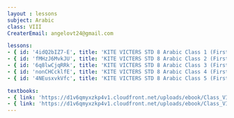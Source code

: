 ```yaml
--- 
layout : lessons 
subject: Arabic
class: VIII
CreaterEmail: angelovt24@gmail.com

lessons: 
- { id: '4idQ2bIZ7-E', title: 'KITE VICTERS STD 8 Arabic Class 1 (First Bell-ഫസ്റ്റ് ബെല്‍)' }
- { id: 'fMHzJ6MvkJU', title: 'KITE VICTERS STD 8 Arabic Class 2 (First Bell-ഫസ്റ്റ് ബെല്‍)' }
- { id: '6q8lwCjqRRk', title: 'KITE VICTERS STD 8 Arabic Class 3 (First Bell-ഫസ്റ്റ് ബെല്‍)' }
- { id: 'nonCHCcklfE', title: 'KITE VICTERS STD 8 Arabic Class 4 (First Bell-ഫസ്റ്റ് ബെല്‍)' }
- { id: '4NEusxvkVfc', title: 'KITE VICTERS STD 8 Arabic Class 5 (First Bell-ഫസ്റ്റ് ബെല്‍)' }

textbooks:
- { link: 'https://d1v6qmyxzkp4v1.cloudfront.net/uploads/ebook/Class_VIII/KeralaArabicReaderAcademic/KeralaArabicReaderAcademic.pdf', title: 'Arabic Part -1' }
- { link: 'https://d1v6qmyxzkp4v1.cloudfront.net/uploads/ebook/Class_VIII/KeralaArabicReaderOriental/KeralaArabicreaderOrienatal.pdf', title: 'Arabic Part -2' }
---
```

 
